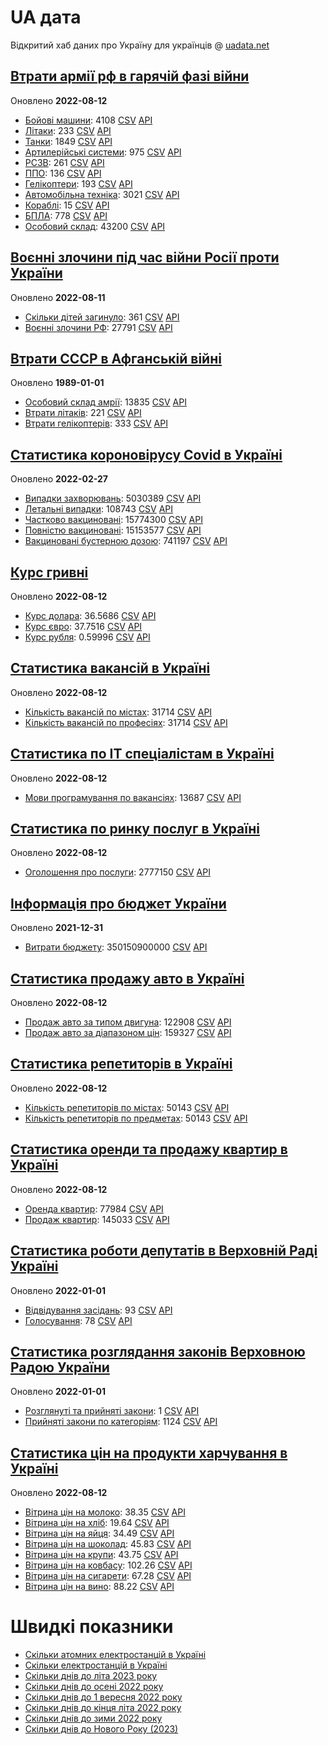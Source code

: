 # UA дата
Відкритий хаб даних про Україну для українців @ [uadata.net](https://uadata.net/)

## [Втрати армії рф в гарячій фазі війни](https://uadata.net/vtraty-rf.data)
Оновлено **2022-08-12**

- [Бойові машини](https://uadata.net/vtraty-rf:bbm.data): 4108 [CSV](/vtraty-rf:bbm.data?csv=1)  [API](https://uadata.net/api?e=1) 
- [Літаки](https://uadata.net/vtraty-rf:planes.data): 233 [CSV](/vtraty-rf:planes.data?csv=1)  [API](https://uadata.net/api?e=2) 
- [Танки](https://uadata.net/vtraty-rf:tanks.data): 1849 [CSV](/vtraty-rf:tanks.data?csv=1)  [API](https://uadata.net/api?e=3) 
- [Артилерійські системи](https://uadata.net/vtraty-rf:artilery.data): 975 [CSV](/vtraty-rf:artilery.data?csv=1)  [API](https://uadata.net/api?e=4) 
- [РСЗВ](https://uadata.net/vtraty-rf:rszv.data): 261 [CSV](/vtraty-rf:rszv.data?csv=1)  [API](https://uadata.net/api?e=5) 
- [ППО](https://uadata.net/vtraty-rf:ppo.data): 136 [CSV](/vtraty-rf:ppo.data?csv=1)  [API](https://uadata.net/api?e=6) 
- [Гелікоптери](https://uadata.net/vtraty-rf:helicopters.data): 193 [CSV](/vtraty-rf:helicopters.data?csv=1)  [API](https://uadata.net/api?e=7) 
- [Автомобільна техніка](https://uadata.net/vtraty-rf:auto.data): 3021 [CSV](/vtraty-rf:auto.data?csv=1)  [API](https://uadata.net/api?e=8) 
- [Кораблі](https://uadata.net/vtraty-rf:ships.data): 15 [CSV](/vtraty-rf:ships.data?csv=1)  [API](https://uadata.net/api?e=9) 
- [БПЛА](https://uadata.net/vtraty-rf:bpla.data): 778 [CSV](/vtraty-rf:bpla.data?csv=1)  [API](https://uadata.net/api?e=11) 
- [Особовий склад](https://uadata.net/vtraty-rf.data): 43200 [CSV](/vtraty-rf.data?csv=1)  [API](https://uadata.net/api?e=12) 

## [Воєнні злочини під час війни Росії проти України](https://uadata.net/zlochiny-rf.data)
Оновлено **2022-08-11**

- [Скільки дітей загинуло](https://uadata.net/zlochiny-rf.data): 361 [CSV](/zlochiny-rf.data?csv=1)  [API](https://uadata.net/api?e=13) 
- [Воєнні злочини РФ](https://uadata.net/zlochiny-rf:registered-crimes.data): 27791 [CSV](/zlochiny-rf:registered-crimes.data?csv=1)  [API](https://uadata.net/api?e=14) 

## [Втрати СССР в Афганській війні](https://uadata.net/vtraty-su-in-afgan.data)
Оновлено **1989-01-01**

- [Особовий склад амрії](https://uadata.net/vtraty-su-in-afgan.data): 13835 [CSV](/vtraty-su-in-afgan.data?csv=1)  [API](https://uadata.net/api?e=18) 
- [Втрати літаків](https://uadata.net/vtraty-su-in-afgan:soviet-aircraft-losses-in-afgan-war.data): 221 [CSV](/vtraty-su-in-afgan:soviet-aircraft-losses-in-afgan-war.data?csv=1)  [API](https://uadata.net/api?e=19) 
- [Втрати гелікоптерів](https://uadata.net/vtraty-su-in-afgan:soviet-helicopters-losses-in-afgan-war.data): 333 [CSV](/vtraty-su-in-afgan:soviet-helicopters-losses-in-afgan-war.data?csv=1)  [API](https://uadata.net/api?e=27) 

## [Статистика короновірусу Covid в Україні](https://uadata.net/corona.data)
Оновлено **2022-02-27**

- [Випадки захворювань](https://uadata.net/corona.data): 5030389 [CSV](/corona.data?csv=1)  [API](https://uadata.net/api?e=22) 
- [Летальні випадки](https://uadata.net/corona:totla-deaths.data): 108743 [CSV](/corona:totla-deaths.data?csv=1)  [API](https://uadata.net/api?e=23) 
- [Частково вакциновані](https://uadata.net/corona:persons-vaccinated.data): 15774300 [CSV](/corona:persons-vaccinated.data?csv=1)  [API](https://uadata.net/api?e=24) 
- [Повністю вакциновані](https://uadata.net/corona:persons-fully-vaccinated.data): 15153577 [CSV](/corona:persons-fully-vaccinated.data?csv=1)  [API](https://uadata.net/api?e=25) 
- [Вакциновані бустерною дозою](https://uadata.net/corona:persons-with-booster.data): 741197 [CSV](/corona:persons-with-booster.data?csv=1)  [API](https://uadata.net/api?e=26) 

## [Курс гривні](https://uadata.net/kurs-hryvni.data)
Оновлено **2022-08-12**

- [Курс долара](https://uadata.net/kurs-hryvni.data): 36.5686 [CSV](/kurs-hryvni.data?csv=1)  [API](https://uadata.net/api?e=31) 
- [Курс євро](https://uadata.net/kurs-hryvni:euro-to-hryvna.data): 37.7516 [CSV](/kurs-hryvni:euro-to-hryvna.data?csv=1)  [API](https://uadata.net/api?e=32) 
- [Курс рубля](https://uadata.net/kurs-hryvni:fubl-to-hryvna.data): 0.59996 [CSV](/kurs-hryvni:fubl-to-hryvna.data?csv=1)  [API](https://uadata.net/api?e=33) 

## [Статистика вакансій в Україні](https://uadata.net/rynok-praci.data)
Оновлено **2022-08-12**

- [Кількість вакансій по містах](https://uadata.net/rynok-praci.data): 31714 [CSV](/rynok-praci.data?csv=1)  [API](https://uadata.net/api?e=35) 
- [Кількість вакансій по професіях](https://uadata.net/rynok-praci:positions.data): 31714 [CSV](/rynok-praci:positions.data?csv=1)  [API](https://uadata.net/api?e=36) 

## [Статистика по ІТ спеціалістам в Україні](https://uadata.net/rozrobka-softu.data)
Оновлено **2022-08-12**

- [Мови програмування по вакансіях](https://uadata.net/rozrobka-softu.data): 13687 [CSV](/rozrobka-softu.data?csv=1)  [API](https://uadata.net/api?e=39) 

## [Статистика по ринку послуг в Україні](https://uadata.net/poslugy.data)
Оновлено **2022-08-12**

- [Оголошення про послуги](https://uadata.net/poslugy.data): 2777150 [CSV](/poslugy.data?csv=1)  [API](https://uadata.net/api?e=40) 

## [Інформація про бюджет України](https://uadata.net/budget.data)
Оновлено **2021-12-31**

- [Витрати бюджету](https://uadata.net/budget.data): 350150900000 [CSV](/budget.data?csv=1)  [API](https://uadata.net/api?e=34) 

## [Статистика продажу авто в Україні](https://uadata.net/automobiles.data)
Оновлено **2022-08-12**

- [Продаж авто за типом двигуна](https://uadata.net/automobiles.data): 122908 [CSV](/automobiles.data?csv=1)  [API](https://uadata.net/api?e=41) 
- [Продаж авто за діапазоном цін](https://uadata.net/automobiles:auto-prices.data): 159327 [CSV](/automobiles:auto-prices.data?csv=1)  [API](https://uadata.net/api?e=42) 

## [Статистика репетиторів в Україні](https://uadata.net/tutors.data)
Оновлено **2022-08-12**

- [Кількість репетиторів по містах](https://uadata.net/tutors.data): 50143 [CSV](/tutors.data?csv=1)  [API](https://uadata.net/api?e=43) 
- [Кількість репетиторів по предметах](https://uadata.net/tutors:tutor-subjects.data): 50143 [CSV](/tutors:tutor-subjects.data?csv=1)  [API](https://uadata.net/api?e=44) 

## [Статистика оренди та продажу квартир в Україні](https://uadata.net/flats.data)
Оновлено **2022-08-12**

- [Оренда квартир](https://uadata.net/flats.data): 77984 [CSV](/flats.data?csv=1)  [API](https://uadata.net/api?e=45) 
- [Продаж квартир](https://uadata.net/flats:sell-flat.data): 145033 [CSV](/flats:sell-flat.data?csv=1)  [API](https://uadata.net/api?e=46) 

## [Статистика роботи депутатів в Верховній Раді Україні](https://uadata.net/rada-deputats.data)
Оновлено **2022-01-01**

- [Відвідування засідань](https://uadata.net/rada-deputats.data): 93 [CSV](/rada-deputats.data?csv=1)  [API](https://uadata.net/api?e=47) 
- [Голосування](https://uadata.net/rada-deputats:deputy-votes.data): 78 [CSV](/rada-deputats:deputy-votes.data?csv=1)  [API](https://uadata.net/api?e=48) 

## [Статистика розглядання законів Верховною Радою України](https://uadata.net/rada-laws.data)
Оновлено **2022-01-01**

- [Розглянуті та прийняті закони](https://uadata.net/rada-laws.data): 1 [CSV](/rada-laws.data?csv=1)  [API](https://uadata.net/api?e=49) 
- [Прийняті закони по категоріям](https://uadata.net/rada-laws:laws-by-cat.data): 1124 [CSV](/rada-laws:laws-by-cat.data?csv=1)  [API](https://uadata.net/api?e=50) 

## [Статистика цін на продукти харчування в Україні](https://uadata.net/ciny-na-producty.data)
Оновлено **2022-08-12**

- [Вітрина цін на молоко](https://uadata.net/ciny-na-producty:meals-milk-price.data): 38.35 [CSV](/ciny-na-producty:meals-milk-price.data?csv=1)  [API](https://uadata.net/api?e=51) 
- [Вітрина цін на хліб](https://uadata.net/ciny-na-producty.data): 19.64 [CSV](/ciny-na-producty.data?csv=1)  [API](https://uadata.net/api?e=52) 
- [Вітрина цін на яйця](https://uadata.net/ciny-na-producty:meals-price-eggs.data): 34.49 [CSV](/ciny-na-producty:meals-price-eggs.data?csv=1)  [API](https://uadata.net/api?e=53) 
- [Вітрина цін на шоколад](https://uadata.net/ciny-na-producty:meals-price-chocolate.data): 45.83 [CSV](/ciny-na-producty:meals-price-chocolate.data?csv=1)  [API](https://uadata.net/api?e=54) 
- [Вітрина цін на крупи](https://uadata.net/ciny-na-producty:meals-price-cereals.data): 43.75 [CSV](/ciny-na-producty:meals-price-cereals.data?csv=1)  [API](https://uadata.net/api?e=55) 
- [Вітрина цін на ковбасу](https://uadata.net/ciny-na-producty:meals-price-kolbasa.data): 102.26 [CSV](/ciny-na-producty:meals-price-kolbasa.data?csv=1)  [API](https://uadata.net/api?e=56) 
- [Вітрина цін на сигарети](https://uadata.net/ciny-na-producty:meals-price-cigarety.data): 67.28 [CSV](/ciny-na-producty:meals-price-cigarety.data?csv=1)  [API](https://uadata.net/api?e=57) 
- [Вітрина цін на вино](https://uadata.net/ciny-na-producty:meals-price-vino.data): 88.22 [CSV](/ciny-na-producty:meals-price-vino.data?csv=1)  [API](https://uadata.net/api?e=58) 

# Швидкі показники
- [Скільки атомних електростанцій в Україні](https://uadata.net/skilki-yadenih-stanciy.data)
- [Скільки електростанцій в Україні](https://uadata.net/skilki-electro-stanciy.data)
- [Скільки днів до літа 2023 року](https://uadata.net/skilki-dniv-do-lita.data)
- [Скільки днів до осені 2022 року](https://uadata.net/skilki-dniv-do-oseni.data)
- [Скільки днів до 1 вересня 2022 року](https://uadata.net/skilki-dniv-do-1-veresnya.data)
- [Скільки днів до кінця літа 2022 року](https://uadata.net/skilki-dniv-do-kinca-lita.data)
- [Скільки днів до зими 2022 року](https://uadata.net/skilki-dniv-do-zymy.data)
- [Скільки днів до Нового Року (2023)](https://uadata.net/skilki-dniv-do-novoho-roku.data)
